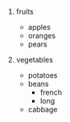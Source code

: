 1. fruits
   * apples
   * oranges
   * pears

2. vegetables
   - potatoes
   - beans
     - french
     - long
   - cabbage
